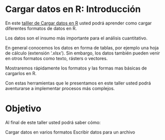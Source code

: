 # Cargar datos en R: Introducción
En este [talller de Cargar datos en R](https://juanzuloaga.github.io/Intro_Motivacional/IntroR_Cargar.html) usted podrá aprender como cargar diferentes formatos de datos en R.

Los datos son el insumo más importante para el análisis cuantitativo.

En general conocemos los datos en forma de tablas, por ejemplo una hoja de cálculo (extensión ‘.xlsx’). Sin embargo, los datos también pueden venir en otros formatos como texto, rásters o vectores.

Mostraremos rápidamente los formatos y las formas mas básicas de cargarlos en R.

Con estas herramientas que le presentamos en este taller usted podrá aventurarse a implementar procesos más complejos.

# Objetivo
Al final de este taller usted podrá saber cómo:

Cargar datos en varios formatos
Escribir datos para un archivo

